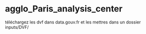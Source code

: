 # agglo_Paris_analysis_center


téléchargez les dvf dans data.gouv.fr et les mettres dans un dossier inputs/DVF/
